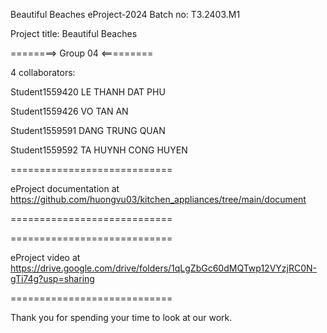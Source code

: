 Beautiful Beaches
eProject-2024 Batch no: T3.2403.M1

Project title: Beautiful Beaches

========> Group 04 <=========

4 collaborators:

Student1559420 LE THANH DAT PHU

Student1559426 VO TAN AN

Student1559591 DANG TRUNG QUAN

Student1559592 TA HUYNH CONG HUYEN

============================

eProject documentation at https://github.com/huongvu03/kitchen_appliances/tree/main/document

============================

============================

eProject video at https://drive.google.com/drive/folders/1qLgZbGc60dMQTwp12VYzjRC0N-gTi74g?usp=sharing

============================

Thank you for spending your time to look at our work.